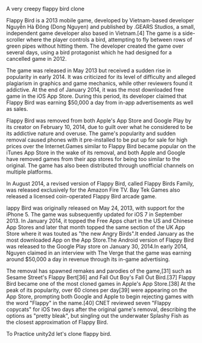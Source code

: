 A very creepy flappy bird clone

Flappy Bird is a 2013 mobile game, developed by Vietnam-based developer Nguyễn Hà Đông (Dong Nguyen) and published by .GEARS Studios, a small, independent game developer also based in Vietnam.[4] The game is a side-scroller where the player controls a bird, attempting to fly between rows of green pipes without hitting them. The developer created the game over several days, using a bird protagonist which he had designed for a cancelled game in 2012.

The game was released in May 2013 but received a sudden rise in popularity in early 2014. It was criticized for its level of difficulty and alleged plagiarism in graphics and game mechanics, while other reviewers found it addictive. At the end of January 2014, it was the most downloaded free game in the iOS App Store. During this period, its developer claimed that Flappy Bird was earning $50,000 a day from in-app advertisements as well as sales.

Flappy Bird was removed from both Apple's App Store and Google Play by its creator on February 10, 2014, due to guilt over what he considered to be its addictive nature and overuse. The game's popularity and sudden removal caused phones with it pre-installed to be put up for sale for high prices over the Internet.Games similar to Flappy Bird became popular on the iTunes App Store in the wake of its removal, and both Apple and Google have removed games from their app stores for being too similar to the original. The game has also been distributed through unofficial channels on multiple platforms.

In August 2014, a revised version of Flappy Bird, called Flappy Birds Family, was released exclusively for the Amazon Fire TV. Bay Tek Games also released a licensed coin-operated Flappy Bird arcade game.

lappy Bird was originally released on May 24, 2013, with support for the iPhone 5. The game was subsequently updated for iOS 7 in September 2013. In January 2014, it topped the Free Apps chart in the US and Chinese App Stores and later that month topped the same section of the UK App Store where it was touted as "the new Angry Birds".It ended January as the most downloaded App on the App Store.The Android version of Flappy Bird was released to the Google Play store on January 30, 2014.In early 2014, Nguyen claimed in an interview with The Verge that the game was earning around $50,000 a day in revenue through its in-game advertising.

The removal has spawned remakes and parodies of the game,[31] such as Sesame Street's Flappy Bert[36] and Fall Out Boy's Fall Out Bird.[37] Flappy Bird became one of the most cloned games in Apple's App Store.[38] At the peak of its popularity, over 60 clones per day[39] were appearing on the App Store, prompting both Google and Apple to begin rejecting games with the word "Flappy" in the name.[40] CNET reviewed seven "Flappy copycats" for iOS two days after the original game's removal, describing the options as "pretty bleak", but singling out the underwater Splashy Fish as the closest approximation of Flappy Bird.

To Practice unity2d let's clone flappy bird.
